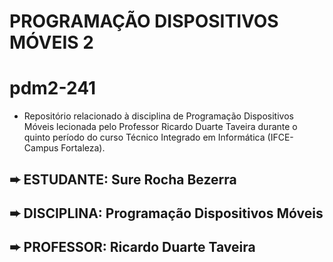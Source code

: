 # PROGRAMAÇÃO DISPOSITIVOS MÓVEIS 2
# pdm2-241
* Repositório relacionado à disciplina de Programação Dispositivos Móveis lecionada pelo Professor Ricardo Duarte Taveira durante o quinto período do curso Técnico Integrado em Informática (IFCE-Campus Fortaleza). 

➨ ESTUDANTE: Sure Rocha Bezerra
-----------------------------
➨ DISCIPLINA: Programação Dispositivos Móveis
----------------------------
➨ PROFESSOR: Ricardo Duarte Taveira
-----------------------------

